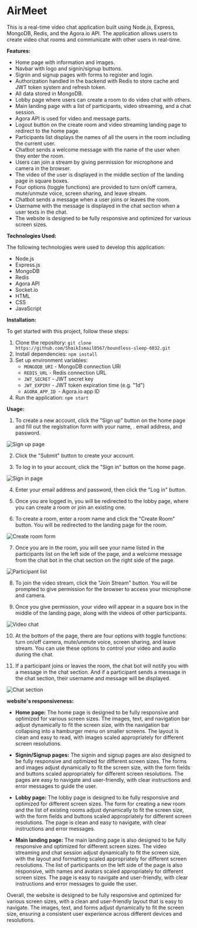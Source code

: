 # AirMeet

This is a real-time video chat application built using Node.js, Express, MongoDB, Redis, and the Agora.io API. The application allows users to create video chat rooms and communicate with other users in real-time.

**Features:**

* Home page with information and images.
* Navbar with logo and signin/signup buttons.
* Signin and signup pages with forms to register and login.
* Authorization handled in the backend with Redis to store cache and JWT token system and refresh token.
* All data stored in MongoDB.
* Lobby page where users can create a room to do video chat with others.
* Main landing page with a list of participants, video streaming, and a chat session.
* Agora API is used for video and message parts.
* Logout button on the create room and video streaming landing page to redirect to the home page.
* Participants list displays the names of all the users in the room including the current user.
* Chatbot sends a welcome message with the name of the user when they enter the room.
* Users can join a stream by giving permission for microphone and camera in the browser.
* The video of the user is displayed in the middle section of the landing page in square boxes.
* Four options (toggle functions) are provided to turn on/off camera, mute/unmute voice, screen sharing, and leave stream.
* Chatbot sends a message when a user joins or leaves the room.
* Username with the message is displayed in the chat section when a user texts in the chat.
* The website is designed to be fully responsive and optimized for various screen sizes.

**Technologies Used:**

The following technologies were used to develop this application:

* Node.js
* Express.js
* MongoDB
* Redis
* Agora API
* Socket.io
* HTML
* CSS
* JavaScript

**Installation:**

To get started with this project, follow these steps:

1. Clone the repository: `git clone https://github.com/ShaikIsmail0567/boundless-sleep-6032.git`
2. Install dependencies: `npm install`
3. Set up environment variables:
   * `MONGODB_URI` - MongoDB connection URI
   * `REDIS_URL` - Redis connection URL
   * `JWT_SECRET` - JWT secret key
   * `JWT_EXPIRY` - JWT token expiration time (e.g. "1d")
   * `AGORA_APP_ID `- Agora.io app ID
4. Run the application: `npm start`

**Usage:**

1. To create a new account, click the "Sign up" button on the home page and fill out the registration form with your name, . email address, and password.

 ![Sign up page](./frontend/images/signup.PNG)

2. Click the "Submit" button to create your account.

3. To log in to your account, click the "Sign in" button on the home page.

 ![Sign in page](./frontend/images/login.PNG)

4. Enter your email address and password, then click the "Log in" button.

5. Once you are logged in, you will be redirected to the lobby page, where you can create a room or join an existing one.

6. To create a room, enter a room name and click the "Create Room" button. You will be redirected to the landing page for the room.

 ![Create room form](./frontend/images/lobby.PNG)

7. Once you are in the room, you will see your name listed in the participants list on the left side of the page, and a welcome message from the chat bot in the chat section on the right side of the page.

  ![Participant list](./frontend/images/participants.PNG)
  
 
8. To join the video stream, click the "Join Stream" button. You will be prompted to give permission for the browser to access your microphone and camera.

9. Once you give permission, your video will appear in a square box in the middle of the landing page, along with the videos of other participants.

 ![Video chat](./frontend/images/land.PNG)

10. At the bottom of the page, there are four options with toggle functions: turn on/off camera, mute/unmute voice, screen sharing, and leave stream. You can use these options to control your video and audio during the chat.

11. If a participant joins or leaves the room, the chat bot will notify you with a message in the chat section. And if a participant sends a message in the chat section, their username and message will be displayed.

![Chat section ](./frontend/images/chat.PNG)

 **website's responsiveness:**

* **Home page:** The home page is designed to be fully responsive and optimized for various screen sizes. The images, text, and navigation bar adjust dynamically to fit the screen size, with the navigation bar collapsing into a hamburger menu on smaller screens. The layout is clean and easy to read, with images scaled appropriately for different screen resolutions.

* **Signin/Signup pages:** The signin and signup pages are also designed to be fully responsive and optimized for different screen sizes. The forms and images adjust dynamically to fit the screen size, with the form fields and buttons scaled appropriately for different screen resolutions. The pages are easy to navigate and user-friendly, with clear instructions and error messages to guide the user.

* **Lobby page:** The lobby page is designed to be fully responsive and optimized for different screen sizes. The form for creating a new room and the list of existing rooms adjust dynamically to fit the screen size, with the form fields and buttons scaled appropriately for different screen resolutions. The page is clean and easy to navigate, with clear instructions and error messages.

* **Main landing page:** The main landing page is also designed to be fully responsive and optimized for different screen sizes. The video streaming and chat session adjust dynamically to fit the screen size, with the layout and formatting scaled appropriately for different screen resolutions. The list of participants on the left side of the page is also responsive, with names and avatars scaled appropriately for different screen sizes. The page is easy to navigate and user-friendly, with clear instructions and error messages to guide the user.

Overall, the website is designed to be fully responsive and optimized for various screen sizes, with a clean and user-friendly layout that is easy to navigate. The images, text, and forms adjust dynamically to fit the screen size, ensuring a consistent user experience across different devices and resolutions.


